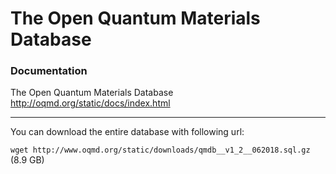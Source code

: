 # The Open Quantum Materials Database

### Documentation

The Open Quantum Materials Database http://oqmd.org/static/docs/index.html <br />

----
You can download the entire database with following url:

```wget http://www.oqmd.org/static/downloads/qmdb__v1_2__062018.sql.gz``` (8.9 GB)